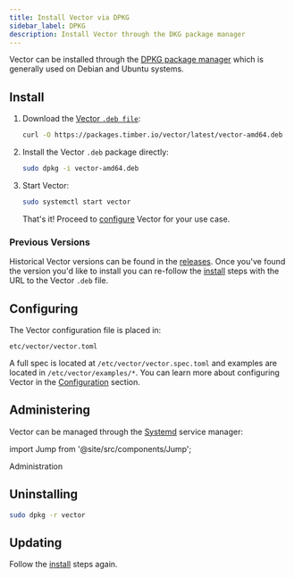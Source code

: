 ```yaml
---
title: Install Vector via DPKG
sidebar_label: DPKG
description: Install Vector through the DKG package manager
---
```


Vector can be installed through the [DPKG package manager][urls.dpkg] which is
generally used on Debian and Ubuntu systems.

## Install

1. Download the [Vector `.deb file`][urls.vector_downloads.latest/vector-amd64.deb]:

   ```bash
   curl -O https://packages.timber.io/vector/latest/vector-amd64.deb
   ```

2. Install the Vector `.deb` package directly:

   ```bash
   sudo dpkg -i vector-amd64.deb
   ```

3. Start Vector:

   ```bash
   sudo systemctl start vector
   ```

   That's it! Proceed to [configure](#configuring) Vector for your use case.

### Previous Versions

Historical Vector versions can be found in the [releases][urls.vector_releases].
Once you've found the version you'd like to install you can re-follow the
[install](#install) steps with the URL to the Vector `.deb` file.

## Configuring

The Vector configuration file is placed in:

```
etc/vector/vector.toml
```

A full spec is located at `/etc/vector/vector.spec.toml` and examples are
located in `/etc/vector/examples/*`. You can learn more about configuring
Vector in the [Configuration][docs.configuration] section.

## Administering

Vector can be managed through the [Systemd][urls.systemd] service manager:

import Jump from '@site/src/components/Jump';

<Jump to="/docs/administration">Administration</Jump>

## Uninstalling

```bash
sudo dpkg -r vector
```

## Updating

Follow the [install](#install) steps again.


[docs.configuration]: /docs/setup/configuration
[urls.dpkg]: https://wiki.debian.org/dpkg
[urls.systemd]: https://www.freedesktop.org/wiki/Software/systemd/
[urls.vector_downloads.latest/vector-amd64.deb]: https://packages.timber.io/vector/latest/vector-amd64.deb
[urls.vector_releases]: https://github.com/timberio/vector/releases

